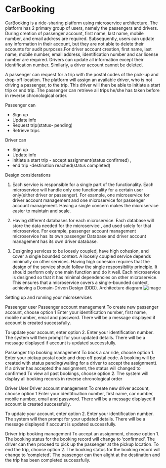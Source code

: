 # CarBooking
CarBooking is a ride-sharing platform using microservice architecture. The platform has 2 primary group of users, namely the passengers and drivers. During creation of passenger account, first name, last name, mobile number, and email address are required. Subsequently, users can update any information in their account, but they are not able to delete their accounts for audit purposes.For driver account creation, first name, last name, mobile number, email address, identification number and car license number are required. Drivers can update all information except their identification number. Similarly, a driver account cannot be deleted.

A passenger can request for a trip with the postal codes of the pick-up and drop-off location. The platform will assign an available driver, who is not driving a passenger, to the trip. This driver will then be able to initiate a start trip or end trip. The passenger can retrieve all trips he/she has taken before in reverse chronological order.

Passenger can
-	Sign up
-	Update info
-	Request trip(status- pending)
-	Retrieve trips 

Driver can
-	Sign up
-	Update info
-	initiate a start trip - accept assignment(status confirmed) , 
- end trip -destination reached(status completed)

Design considerations
1. Each service is responsible for a single part of the functionality. Each microservice will handle only one functionality for a certain user only(either driver or passenger). For example, one microservice for driver account management and one microservice for passenger account management. Having a single concern makes the microservice easier to maintain and scale.

2.	Having different databases for each microservice. Each database will store the data needed for the microservice , and used solely for that microservice. For example, passenger account management microservice has its own passenger Database and driver account management has its own driver database.

3.	Designing services to be loosely coupled, have high cohesion, and cover a single bounded context. A loosely coupled service depends minimally on other services. Having high cohesion requires that the design of the service should follow the single responsibility principle. It should perform only one main function and do it well. Each microservice is designed so that it has minimal dependencies on other microservice. This ensures that a microservice covers a single-bounded context, achieving a Domain-Driven Design (DDD).
Architecture diagram
![image](https://user-images.githubusercontent.com/104514493/208100257-796a7371-08e2-4273-8e41-03676cfd1468.png)

Setting up and running your microservices



Passenger user
Passenger account management
To create new passenger account, choose option 1 
Enter your identification number, first name, mobile number, email and password. There will be a message displayed if account is created successfully.

To update your account, enter option 2. Enter your identification number. The system will then prompt for your updated details. There will be a message displayed if account is updated successfully.

Passenger trip booking management
To book a car ride, choose option 1. Enter your pickup postal code and drop off postal code. A booking will be created with status pending(waiting for a driver to accept the assignment). If a driver has accepted the assignment, the status will changed to confirmed
To view all past bookings, choose option 2. The system will display all booking records in reverse chronological order

Driver User
Driver account management
To create new driver account, choose option 1 
Enter your identification number, first name, car number, mobile number, email and password. There will be a message displayed if account is created successfully.

To update your account, enter option 2. Enter your identification number. The system will then prompt for your updated details. There will be a message displayed if account is updated successfully.

Driver trip booking management
To accept an assignment, choose option 1. The booking status for the booking record will change to ‘confirmed’. The driver can then proceed to pick up the passenger at the pickup location.
To end the trip, choose option 2. The booking status for the booking record will change to ‘completed’. The passenger can then alight at the destination and the trip has been completed successfully.
